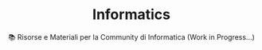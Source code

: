 ---
Type : "tags"
layout : "collections"
title: "Informatics"
subtitle : "📚 Risorse e Materiali per la Community di Informatica (Work in Progress...)"
---